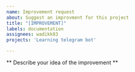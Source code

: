 ```yaml
---
name: Improvement request
about: Suggest an improvment for this project
title: "[IMPROVEMENT]"
labels: documentation
assignees: wadikk83
projects: 'Learning telegram bot'

---
```


** Describe your idea of the improvement **